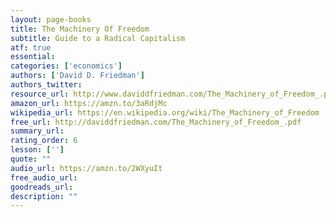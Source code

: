 ```yaml
---
layout: page-books
title: The Machinery Of Freedom
subtitle: Guide to a Radical Capitalism
atf: true
essential: 
categories: ['economics']
authors: ['David D. Friedman']
authors_twitter: 
resource_url: http://www.daviddfriedman.com/The_Machinery_of_Freedom_.pdf
amazon_url: https://amzn.to/3aRdjMc
wikipedia_url: https://en.wikipedia.org/wiki/The_Machinery_of_Freedom
free_url: http://daviddfriedman.com/The_Machinery_of_Freedom_.pdf
summary_url: 
rating_order: 6
lesson: ['']
quote: ""
audio_url: https://amzn.to/2WXyuIt
free_audio_url: 
goodreads_url: 
description: ""
---
```


